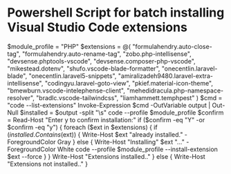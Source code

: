 # Powershell Script for batch installing Visual Studio Code extensions
$module_profile = "PHP"
$extensions = @(
"formulahendry.auto-close-tag",
"formulahendry.auto-rename-tag",
"zobo.php-intellisense",
"devsense.phptools-vscode",
"devsense.composer-php-vscode",
"mikestead.dotenv",
"shufo.vscode-blade-formatter",
"onecentlin.laravel-blade",
"onecentlin.laravel5-snippets",
"amiralizadeh9480.laravel-extra-intellisense",
"codingyu.laravel-goto-view",
"pkief.material-icon-theme",
"bmewburn.vscode-intelephense-client",
"mehedidracula.php-namespace-resolver",
"bradlc.vscode-tailwindcss",
"liamhammett.temphpest"
)
$cmd = "code --list-extensions"
Invoke-Expression $cmd -OutVariable output | Out-Null
$installed = $output -split "\s"
code --profile $module_profile
$confirm = Read-Host "Enter y to confirm installation:"
if ($confirm -eq "Y" -or $confirm -eq "y") {
foreach ($ext in $extensions) {
if ($installed.Contains($ext)) {
Write-Host $ext "already installed." -ForegroundColor Gray
} else {
Write-Host "Installing" $ext "..." -ForegroundColor White
code --profile $module_profile --install-extension $ext --force
}
}
Write-Host "Extensions installed.."
} else {
Write-Host "Extensions not installed.."
}

